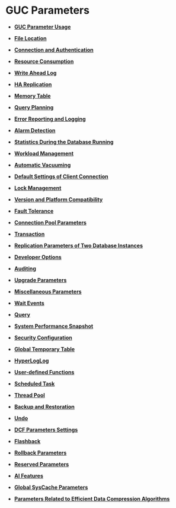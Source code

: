 # GUC Parameters<a name="EN-US_TOPIC_0242371481"></a>

-   **[GUC Parameter Usage](guc-parameter-usage.md)**

-   **[File Location](file-location.md)**

-   **[Connection and Authentication](connection-and-authentication.md)**

-   **[Resource Consumption](resource-consumption.md)**

-   **[Write Ahead Log](write-ahead-log.md)**

-   **[HA Replication](ha-replication.md)**

-   **[Memory Table](memory-table.md)**

-   **[Query Planning](query-planning.md)**

-   **[Error Reporting and Logging](error-reporting-and-logging.md)**

-   **[Alarm Detection](alarm-detection.md)**

-   **[Statistics During the Database Running](statistics-during-the-database-running.md)**

-   **[Workload Management](workload-management.md)**

-   **[Automatic Vacuuming](automatic-vacuuming.md)**

-   **[Default Settings of Client Connection](default-settings-of-client-connection.md)**

-   **[Lock Management](lock-management.md)**

-   **[Version and Platform Compatibility](version-and-platform-compatibility.md)**

-   **[Fault Tolerance](fault-tolerance.md)**

-   **[Connection Pool Parameters](connection-pool-parameters.md)**

-   **[Transaction](transaction-60.md)**

-   **[Replication Parameters of Two Database Instances](replication-parameters-of-two-database-instances.md)**

-   **[Developer Options](developer-options.md)**

-   **[Auditing](auditing.md)**

-   **[Upgrade Parameters](upgrade-parameters.md)**

-   **[Miscellaneous Parameters](miscellaneous-parameters.md)**

-   **[Wait Events](wait_events.md)**

-   **[Query](query-62.md)**

-   **[System Performance Snapshot](system-performance-snapshot.md)**

-   **[Security Configuration](security-configuration.md)**

-   **[Global Temporary Table](global-temporary-table.md)**

-   **[HyperLogLog](hyperloglog.md)**

-   **[User-defined Functions](user-defined-functions-60.md)**

-   **[Scheduled Task](scheduled-task.md)**

-   **[Thread Pool](thread-pool.md)**

-   **[Backup and Restoration](backup-and-restoration.md)**

-   **[Undo](undo.md)**

-   **[DCF Parameters Settings](dcf-parameters-settings.md)**

-   **[Flashback](flashback.md)**

-   **[Rollback Parameters](rollback-parameters.md)**

-   **[Reserved Parameters](reserved-parameters.md)**

-   **[AI Features](ai-features-31.md)**

-   **[Global SysCache Parameters](global-syscache-parameters.md)**

-   **[Parameters Related to Efficient Data Compression Algorithms](parameters-related-to-efficient-data-compression-algorithms.md)**
